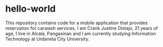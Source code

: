 # hello-world
This repository contains code for a mobile application that provides reservation for carwash services.
I am Crank Justine Distajo, 21 years of age, I live in Alcala, Pangasinan and I am currently studying Information Technology at Urdaneta City University.
